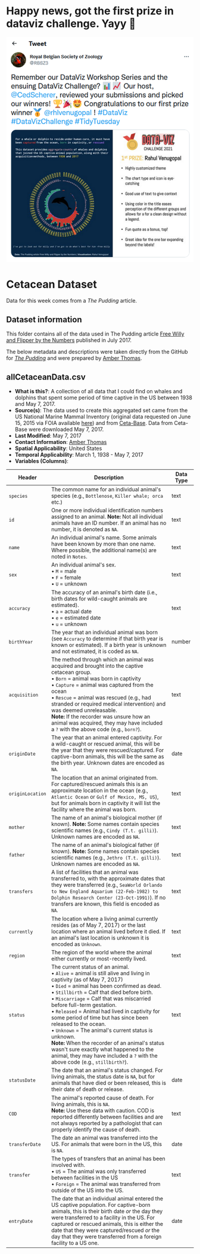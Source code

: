 # Happy news, got the first prize in dataviz challenge. Yayy :champagne:
![](https://raw.githubusercontent.com/rahulvenugopal/save_cetaceans/main/images/prize_winning_yayy.png)
# Cetacean Dataset

Data for this week comes from a *The Pudding* article. 

## Dataset information

This folder contains all of the data used in The Pudding article [Free Willy and Flipper by the Numbers](https://pudding.cool/2017/07/cetaceans/) published in July 2017. 

The below metadata and descriptions were taken directly from the GitHub for *[The Pudding](https://github.com/the-pudding/data/tree/master/cetaceans)* and were prepared by [Amber Thomas](https://twitter.com/proquesasker).

## allCetaceanData.csv

- 	**What is this?**: A collection of all data that I could find on whales and dolphins that spent some period of time captive in the US between 1938 and May 7, 2017. 
-   **Source(s)**: The data used to create this aggregated set came from the US National Marine Mammal Inventory (original data requested on June 15, 2015 via FOIA available [here](https://foiaonline.regulations.gov/foia/action/public/view/request?objectId=090004d28075988d)) and from [Ceta-Base](http://www.cetabase.org/). Data from Ceta-Base were downloaded May 7, 2017. 
-   **Last Modified**: May 7, 2017
-   **Contact Information**: [Amber Thomas](mailto:amber@polygraph.cool)
-   **Spatial Applicability**: United States
-   **Temporal Applicability**: March 1, 1938 - May 7, 2017
-   **Variables (Columns)**:

| Header | Description | Data Type |
|---|---|---|
| `species` | The common name for an individual animal's species (e.g., `Bottlenose`, `Killer whale; orca` etc.) | text |
| `id` | One or more individual identification numbers assigned to an animal. **Note:** Not all individual animals have an ID number. If an animal has no number, it is denoted as `NA`. | text |
| `name` | An individual animal's name. Some animals have been known by more than one name. Where possible, the additional name(s) are noted in `Notes`. | text |
| `sex` | An individual animal's sex. <br/>&bull; `M` = male<br/>&bull; `F` = female<br/>&bull; `U` = unknown | text |
| `accuracy` | The accuracy of an animal's birth date (i.e., birth dates for wild-caught animals are estimated). <br/>&bull; `a` = actual date <br/> &bull; `e` = estimated date <br/>&bull; `u` = unknown | text |
| `birthYear` | The year that an individual animal was born (see `Accuracy` to determine if that birth year is known or estimated). If a birth year is unknown and not estimated, it is coded as `NA`. | number |
| `acquisition` | The method through which an animal was acquired and brought into the captive cetacean group. <br/> &bull; `Born` = animal was born in captivity <br/> &bull; `Capture` = animal was captured from the ocean <br/> &bull; `Rescue` = animal was rescued (e.g., had stranded or required medical intervention) and was deemed unreleasable. <br/> **Note:** If the recorder was unsure how an animal was acquired, they may have included a `?` with the above code (e.g., `born?`). | text |
| `originDate` | The year that an animal entered captivity. For a wild-caught or rescued animal, this will be the year that they were rescued/captured. For captive-born animals, this will be the same as the birth year. Unknown dates are encoded as `NA`. | date | 
| `originLocation` | The location that an animal originated from. For captured/rescued animals this is an approximate location in the ocean (e.g., `Atlantic Ocean` or `Gulf of Mexico, MS, US`), but for animals born in captivity it will list the facility where the animal was born. | text |
| `mother` | The name of an animal's biological mother (if known). **Note:** Some names contain species scientific names (e.g., `Cindy (T.t. gilli)`). Unknown names are encoded as `NA`.| text |
| `father` | The name of an animal's biological father (if known). **Note:** Some names contain species scientific names (e.g., `Jethro (T.t. gilli)`). Unknown names are encoded as `NA`.| text |
| `transfers` | A list of facilities that an animal was transferred to, with the approximate dates that they were transferred (e.g., `SeaWorld Orlando to New England Aquarium (22-Feb-1982) to Dolphin Research Center (23-Oct-1991)`). If no transfers are known, this field is encoded as `NA`. | text | 
| `currently` | The location where a living animal currently resides (as of May 7, 2017) or the last location where an animal lived before it died. If an animal's last location is unknown it is encoded as `Unknown`. | text |
| `region` | The region of the world where the animal either currently or most-recently lived. | text |
| `status` | The current status of an animal. <br/> &bull; `Alive` = animal is still alive and living in captivity (as of May 7, 2017) <br/> &bull; `Died` = animal has been confirmed as dead. <br/> &bull; `Stillbirth` = Calf that died before birth. <br/>&bull; `Miscarriage` = Calf that was miscarried before full-term gestation. <br/>&bull; `Released` = Animal had lived in captivity for some period of time but has since been released to the ocean. <br/> &bull; `Unknown` = The animal's current status is unknown. <br/> **Note:** When the recorder of an animal's status wasn't sure exactly what happened to the animal, they may have included a `?` with the above code (e.g., `stillbirth?`). | text |
| `statusDate` | The date that an animal's status changed. For living animals, the status date is `NA`, but for animals that have died or been released, this is their date of death or release. | date |
| `COD` | The animal's reported cause of death. For living animals, this is `NA`. <br/>**Note:** Use these data with caution. COD is reported differently between facilities and are not always reported by a pathologist that can properly identify the cause of death. | text |
| `transferDate` | The date an animal was transferred into the US. For animals that were born in the US, this is `NA`. | date |
| `transfer` | The types of transfers that an animal has been involved with. <br/>&bull; `US` = The animal was only transferred between facilities in the US <br/>&bull; `Foreign` = The animal was transferred from outside of the US into the US. | text |
| `entryDate` | The date that an individual animal entered the US captive population. For captive-born animals, this is their birth date *or* the day they were transferred to a facility in the US. For captured or rescued animals, this is either the date that they were captured/rescued *or* the day that they were transferred from a foreign facility to a US one. | date | 

